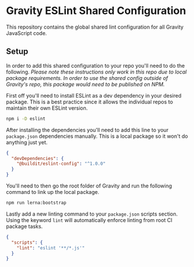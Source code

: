 # Gravity ESLint Shared Configuration

This repository contains the global shared lint configuration for all Gravity JavaScript code.

## Setup

In order to add this shared configuration to your repo you'll need to do the following. *Please note these instructions only work in this repo due to local package requirements. In order to use the shared config outside of Gravity's repo, this package would need to be published on NPM.*

First off you'll need to install ESLint as a dev dependency in your desired package. This is a best practice since it allows the individual repos to maintain their own ESLint version.

```bash
npm i -D eslint
```

After installing the dependencies you'll need to add this line to your `package.json` dependencies manually. This is a local package so it won't do anything just yet.

```json
{
  "devDependencies": {
    "@buildit/eslint-config": "^1.0.0"
  }
}
```

You'll need to then go the root folder of Gravity and run the following command to link up the local package.

```bash
npm run lerna:bootstrap
```

Lastly add a new linting command to your `package.json` scripts section. Using the keyword `lint` will automatically enforce linting from root CI package tasks.

```json
{
  "scripts": {
    "lint": "eslint '**/*.js'"  
  }
}
```
